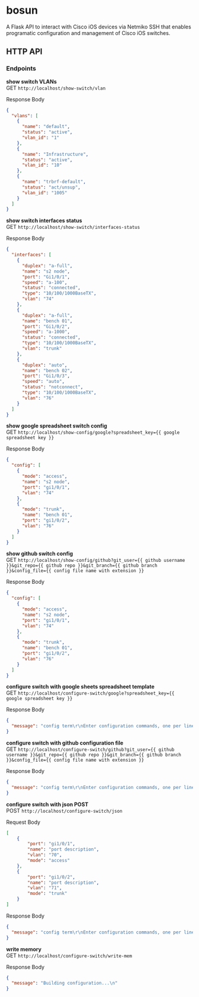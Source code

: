# bosun

A Flask API to interact with Cisco iOS devices via Netmiko SSH that enables programatic configuration and management of Cisco iOS switches.

## HTTP API

### Endpoints

**show switch VLANs**<br>
GET `http://localhost/show-switch/vlan`<br>

Response Body

```json
{
  "vlans": [
    {
      "name": "default",
      "status": "active",
      "vlan_id": "1"
    },
    {
      "name": "Infrastructure",
      "status": "active",
      "vlan_id": "10"
    },
    {
      "name": "trbrf-default",
      "status": "act/unsup",
      "vlan_id": "1005"
    }
  ]
}
```

**show switch interfaces status**<br>
GET `http://localhost/show-switch/interfaces-status`<br>

Response Body

```json
{
  "interfaces": [
    {
      "duplex": "a-full",
      "name": "s2 node",
      "port": "Gi1/0/1",
      "speed": "a-100",
      "status": "connected",
      "type": "10/100/1000BaseTX",
      "vlan": "74"
    },
    {
      "duplex": "a-full",
      "name": "bench 01",
      "port": "Gi1/0/2",
      "speed": "a-1000",
      "status": "connected",
      "type": "10/100/1000BaseTX",
      "vlan": "trunk"
    },
    {
      "duplex": "auto",
      "name": "bench 02",
      "port": "Gi1/0/3",
      "speed": "auto",
      "status": "notconnect",
      "type": "10/100/1000BaseTX",
      "vlan": "76"
    }
  ]
}
```

**show google spreadsheet switch config**<br>
GET `http://localhost/show-config/google?spreadsheet_key={{ google spreadsheet key }}`<br>

Response Body

```json
{
  "config": [
    {
      "mode": "access",
      "name": "s2 node",
      "port": "gi1/0/1",
      "vlan": "74"
    },
    {
      "mode": "trunk",
      "name": "bench 01",
      "port": "gi1/0/2",
      "vlan": "76"
    }
  ]
}
```

**show github switch config**<br>
GET `http://localhost/show-config/github?git_user={{ github username }}&git_repo={{ github repo }}&git_branch={{ github branch }}&config_file={{ config file name with extension }}`<br>

Response Body

```json
{
  "config": [
    {
      "mode": "access",
      "name": "s2 node",
      "port": "gi1/0/1",
      "vlan": "74"
    },
    {
      "mode": "trunk",
      "name": "bench 01",
      "port": "gi1/0/2",
      "vlan": "76"
    }
  ]
}
```

**configure switch with google sheets spreadsheet template**<br>
GET `http://localhost/configure-switch/google?spreadsheet_key={{ google spreadsheet key }}`<br>

Response Body

```json
{
  "message": "config term\r\nEnter configuration commands, one per line.  End with CNTL/Z.\r\nNY15m-3e(config)#interface gi1/0/1\r\nNY15m-3e(config-if)#description s8 node\r\nNY15m-3e(config-if)#switchport access vlan 74\r\nNY15m-3e(config-if)#switchport trunk encapsulation dot1q\r\nNY15m-3e(config-if)#switchport mode access\r\nNY15m-3e(config-if)#!\r\nNY15m-3e(config-if)#end\r\nNY15m-3e#"
}
```

**configure switch with github configuration file**<br>
GET `http://localhost/configure-switch/github?git_user={{ github username }}&git_repo={{ github repo }}&git_branch={{ github branch }}&config_file={{ config file name with extension }}`<br>

Response Body

```json
{
  "message": "config term\r\nEnter configuration commands, one per line.  End with CNTL/Z.\r\nNY15m-3e(config)#interface gi1/0/1\r\nNY15m-3e(config-if)#description s8 node\r\nNY15m-3e(config-if)#switchport access vlan 74\r\nNY15m-3e(config-if)#switchport trunk encapsulation dot1q\r\nNY15m-3e(config-if)#switchport mode access\r\nNY15m-3e(config-if)#!\r\nNY15m-3e(config-if)#end\r\nNY15m-3e#"
}
```

**configure switch with json POST**<br>
POST `http://localhost/configure-switch/json`<br>

Request Body

```json
[
	{
		"port": "gi1/0/1",
		"name": "port description",
		"vlan": "70",
		"mode": "access"
	},
	{
		"port": "gi1/0/2",
		"name": "port description",
		"vlan": "71",
		"mode": "trunk"
	}
]
```

Response Body

```json
{
  "message": "config term\r\nEnter configuration commands, one per line.  End with CNTL/Z.\r\nNY15m-3e(config)#interface gi1/0/1\r\nNY15m-3e(config-if)#description s8 node\r\nNY15m-3e(config-if)#switchport access vlan 74\r\nNY15m-3e(config-if)#switchport trunk encapsulation dot1q\r\nNY15m-3e(config-if)#switchport mode access\r\nNY15m-3e(config-if)#!\r\nNY15m-3e(config-if)#end\r\nNY15m-3e#"
}
```

**write memory**<br>
GET `http://localhost/configure-switch/write-mem`<br>

Response Body

```json
{
  "message": "Building configuration...\n"
}
```